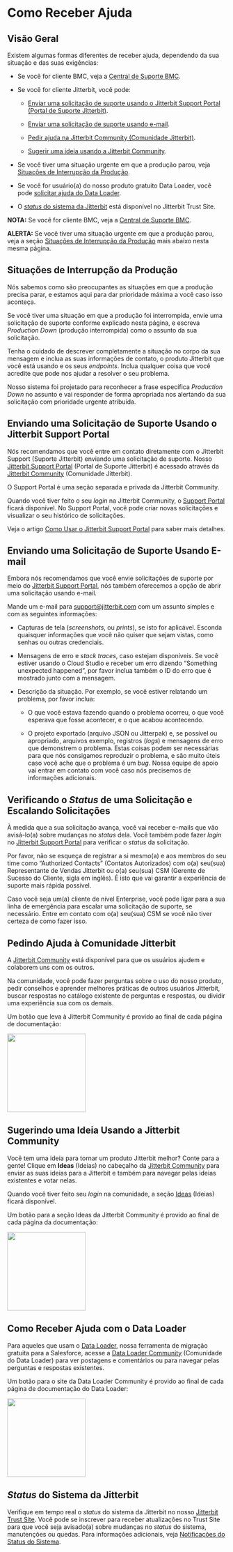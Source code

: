 # Como Receber Ajuda

[//]: # (This is a translation of Version 71, published on January 12, 2022.)

## Visão Geral

Existem algumas formas diferentes de receber ajuda, dependendo da sua
situação e das suas exigências:

-   Se você for cliente BMC, veja a [Central de Suporte BMC](https://success.jitterbit.com/display/DOC/BMC+Customer+Support?showLanguage=pt_BR).

-   Se você for cliente Jitterbit, você pode:

    -   [Enviar uma solicitação de suporte usando o Jitterbit Support
        Portal (Portal de Suporte Jitterbit)](https://success.jitterbit.com/display/DOC/Getting+Support?showLanguage=pt_BR#GettingSupport-SubmittingaSupportCaseusingtheJitterbitSupportPortal).

    -   [Enviar uma solicitação de suporte usando e-mail](https://success.jitterbit.com/display/DOC/Getting+Support?showLanguage=pt_BR#GettingSupport-submitting-a-support-case-using-email).

    -   [Pedir ajuda na Jitterbit Community (Comunidade
        Jitterbit)](https://success.jitterbit.com/display/DOC/Getting+Support?showLanguage=pt_BR#GettingSupport-AskingJitterbitCommunityforAssistance).

    -   [Sugerir uma ideia usando a Jitterbit Community](https://success.jitterbit.com/display/DOC/Getting+Support?showLanguage=pt_BR#GettingSupport-SuggestinganIdeaUsingJitterbitCommunity).

-   Se você tiver uma situação urgente em que a produção parou, veja
    [Situações de Interrupção da Produção](https://success.jitterbit.com/display/DOC/Getting+Support?showLanguage=pt_BR#GettingSupport-ProductionDownSituations).

-   Se você for usuário(a) do nosso produto gratuito Data Loader, você
    pode [solicitar ajuda do Data Loader](https://success.jitterbit.com/display/DOC/Getting+Support?showLanguage=pt_BR#GettingSupport-GetSupportforDataLoader).

-   O [*status* do sistema da Jitterbit](https://success.jitterbit.com/display/DOC/Getting+Support?showLanguage=pt_BR#GettingSupport-JitterbitSystemStatus) está disponível no
    Jitterbit Trust Site.

<div
class="confluence-information-macro confluence-information-macro-information conf-macro output-block"
hasbody="true" macro-name="info">

<span
class="aui-icon aui-icon-small aui-iconfont-info confluence-information-macro-icon">
</span>

<div class="confluence-information-macro-body">

**NOTA:** Se você for cliente BMC, veja a [Central de Suporte
BMC](https://success.jitterbit.com/display/DOC/BMC+Customer+Support?showLanguage=pt_BR).

</div>

</div>

<div
class="confluence-information-macro confluence-information-macro-warning conf-macro output-block"
hasbody="true" macro-name="warning">

<span
class="aui-icon aui-icon-small aui-iconfont-error confluence-information-macro-icon">
</span>

<div class="confluence-information-macro-body">

**ALERTA:** Se você tiver uma situação urgente em que a produção parou,
veja a seção [Situações de Interrupção da Produção](https://success.jitterbit.com/display/DOC/Getting+Support?showLanguage=pt_BR#GettingSupport-Production-downSituations) mais abaixo
nesta mesma página.

</div>

</div>


## Situações de Interrupção da Produção

Nós sabemos como são preocupantes as situações em que a produção precisa
parar, e estamos aqui para dar prioridade máxima a você caso isso
aconteça.

Se você tiver uma situação em que a produção foi interrompida, envie uma
solicitação de suporte conforme explicado nesta página, e escreva
*Production Down* (produção interrompida) como o assunto da sua
solicitação.

Tenha o cuidado de descrever completamente a situação no corpo da sua
mensagem e inclua as suas informações de contato, o produto Jitterbit
que você está usando e os seus *endpoints*. Inclua qualquer coisa que
você acredite que pode nos ajudar a resolver o seu problema.

Nosso sistema foi projetado para reconhecer a frase específica
*Production Down* no assunto e vai responder de forma apropriada nos
alertando da sua solicitação com prioridade urgente atribuída.

## Enviando uma Solicitação de Suporte Usando o Jitterbit Support Portal

Nós recomendamos que você entre em contato diretamente com o Jitterbit
Support (Suporte Jitterbit) enviando uma solicitação de suporte. Nosso
<a
href="https://community.jitterbit.com/s/login/?startURL=%2Fs%2Fsupport"
class="external-link" rel="nofollow">Jitterbit Support Portal</a> (Portal de Suporte Jitterbit) é acessado
através da <a href="https://community.jitterbit.com/s/" class="external-link"
rel="nofollow">Jitterbit Community</a> (Comunidade Jitterbit).

O Support Portal é uma seção separada e privada da Jitterbit Community.

Quando você tiver feito o seu *login* na Jitterbit Community, o
<a
href="https://community.jitterbit.com/s/login/?startURL=%2Fs%2Fsupport"
class="external-link" rel="nofollow">Support Portal</a> ficará disponível. No Support Portal, você pode
criar novas solicitações e visualizar o seu histórico de solicitações.

Veja o artigo [Como Usar o Jitterbit Support Portal](https://success.jitterbit.com/display/DOC/Using+the+Jitterbit+Support+Portal?showLanguage=pt_BR) para saber
mais detalhes.


## <span id="GettingSupport-submitting-a-support-case-using-email" class="confluence-anchor-link conf-macro output-inline" hasbody="false" macro-name="anchor"> </span>Enviando uma Solicitação de Suporte Usando E-mail

Embora nós recomendamos que você envie solicitações de suporte por meio
do <a
href="https://community.jitterbit.com/s/login/?startURL=%2Fs%2Fsupport"
class="external-link" rel="nofollow">Jitterbit Support Portal</a>, nós também oferecemos a opção de
abrir uma solicitação usando e-mail.

Mande um e-mail para
[support@jitterbit.com](mailto:support@jitterbit.com) com um
assunto simples e com as seguintes informações:

-   Capturas de tela (*screenshots*, ou *prints*), se isto for
    aplicável. Esconda quaisquer informações que você não quiser que
    sejam vistas, como senhas ou outras credenciais.

-   Mensagens de erro e *stack traces*, caso estejam disponíveis. Se
    você estiver usando o Cloud Studio e receber um erro dizendo
    “Something unexpected happened”, por favor inclua também o ID do
    erro que é mostrado junto com a mensagem.

-   Descrição da situação. Por exemplo, se você estiver relatando um
    problema, por favor inclua:

    -   O que você estava fazendo quando o problema ocorreu, o que você
        esperava que fosse acontecer, e o que acabou acontecendo.

    -   O projeto exportado (arquivo JSON ou Jitterpak) e, se possível
        ou apropriado, arquivos exemplo, registros (*logs*) e
        mensagens de erro que demonstrem o problema. Estas coisas
        podem ser necessárias para que nós consigamos reproduzir o
        problema, e são muito úteis caso você ache que o problema é um
        *bug*. Nossa equipe de apoio vai entrar em contato com você
        caso nós precisemos de informações adicionais.


## Verificando o *Status* de uma Solicitação e Escalando Solicitações

À medida que a sua solicitação avança, você vai receber e-mails que vão
avisá-lo(a) sobre mudanças no *status* dela. Você também pode fazer
*login* no <a
href="https://community.jitterbit.com/s/login/?startURL=%2Fs%2Fsupport"
class="external-link" rel="nofollow">Jitterbit Support Portal</a> para verificar o *status* da
solicitação.

Por favor, não se esqueça de registrar a si mesmo(a) e aos membros do
seu time como “Authorized Contacts” (Contatos Autorizados) com o(a)
seu(sua) Representante de Vendas Jitterbit ou o(a) seu(sua) CSM (Gerente
de Sucesso do Cliente, sigla em inglês). É isto que vai garantir a
experiência de suporte mais rápida possível.

Caso você seja um(a) cliente de nível Enterprise, você pode ligar para a
sua linha de emergência para escalar uma solicitação de suporte, se
necessário. Entre em contato com o(a) seu(sua) CSM se você não tiver
certeza de como fazer isso.


## Pedindo Ajuda à Comunidade Jitterbit

A <a href="https://community.jitterbit.com/s/" class="external-link"
rel="nofollow">Jitterbit Community</a> está disponível para que os usuários ajudem
e colaborem uns com os outros.

Na comunidade, você pode fazer perguntas sobre o uso do nosso produto,
pedir conselhos e aprender melhores práticas de outros usuários
Jitterbit, buscar respostas no catálogo existente de perguntas e
respostas, ou dividir uma experiência sua com os demais.

Um botão que leva à Jitterbit Community é provido ao final de cada
página de documentação:

<a href="https://community.jitterbit.com/s/" class="external-link"
rel="nofollow"><span
class="confluence-embedded-file-wrapper confluence-embedded-manual-size"><img
src="https://success.jitterbit.com/download/attachments/62784681/ask-the-community.png?api=v2"
class="confluence-embedded-image confluence-thumbnail confluence-external-resource"
data-image-src="https://success.jitterbit.com/download/attachments/62784681/ask-the-community.png?api=v2"
width="180" /></span></a>


## Sugerindo uma Ideia Usando a Jitterbit Community

Você tem uma ideia para tornar um produto Jitterbit melhor? Conte para a
gente! Clique em **Ideas** (Ideias) no cabeçalho da <a href="https://community.jitterbit.com/s/" class="external-link"
rel="nofollow">Jitterbit Community</a>
para enviar as suas ideias para a Jitterbit e também para navegar pelas
ideias existentes e votar nelas.

Quando você tiver feito seu *login* na comunidade, a seção <a href="https://community.jitterbit.com/s/ideas" class="external-link"
rel="nofollow">Ideas</a>
(Ideias) ficará disponível.

Um botão para a seção Ideas da Jitterbit Community é provido ao final de
cada página da documentação:

<a href="https://community.jitterbit.com/s/login/?startURL=%2Fs%2Fideas"
class="external-link" rel="nofollow"><span
class="confluence-embedded-file-wrapper confluence-embedded-manual-size"><img
src="https://success.jitterbit.com/download/attachments/62784681/suggest-an-idea.png?api=v2"
class="confluence-embedded-image confluence-thumbnail confluence-external-resource"
data-image-src="https://success.jitterbit.com/download/attachments/62784681/suggest-an-idea.png?api=v2"
width="180" /></span></a>


## Como Receber Ajuda com o Data Loader

Para aqueles que usam o [Data Loader](https://success.jitterbit.com/display/DOC/Data+Loader?showLanguage=pt_BR), nossa ferramenta de migração
gratuita para a Salesforce, acesse a <a href="https://dataloader.jitterbit.com" class="external-link"
rel="nofollow">Data Loader Community</a>
(Comunidade do Data Loader) para ver postagens e comentários ou para
navegar pelas perguntas e respostas existentes.

Um botão para o site da Data Loader Community é provido ao final de cada
página de documentação do Data Loader:

<a href="https://dataloader.jitterbit.com" class="external-link"
rel="nofollow"><span
class="confluence-embedded-file-wrapper confluence-embedded-manual-size"><img
src="https://success.jitterbit.com/download/attachments/62784681/get-data-loader-support.png?api=v2"
class="confluence-embedded-image confluence-thumbnail confluence-external-resource"
data-image-src="https://success.jitterbit.com/download/attachments/62784681/get-data-loader-support.png?api=v2"
width="180" /></span></a>


## *Status* do Sistema da Jitterbit

Verifique em tempo real o *status* do sistema da Jitterbit no nosso
<a href="https://trust.jitterbit.com/" class="external-link"
rel="nofollow">Jitterbit Trust Site</a>. Você pode se inscrever para receber
atualizações no Trust Site para que você seja avisado(a) sobre mudanças
no *status* do sistema, manutenções ou quedas. Para informações
adicionais, veja [Notificações do Status do Sistema](https://success.jitterbit.com/display/DOC/System+Status+Notifications?showLanguage=pt_BR).
